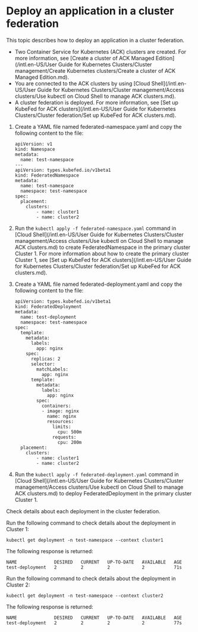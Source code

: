 # Deploy an application in a cluster federation

This topic describes how to deploy an application in a cluster federation.

-   Two Container Service for Kubernetes \(ACK\) clusters are created. For more information, see [Create a cluster of ACK Managed Edition](/intl.en-US/User Guide for Kubernetes Clusters/Cluster management/Create Kubernetes clusters/Create a cluster of ACK Managed Edition.md).
-   You are connected to the ACK clusters by using [Cloud Shell](/intl.en-US/User Guide for Kubernetes Clusters/Cluster management/Access clusters/Use kubectl on Cloud Shell to manage ACK clusters.md).
-   A cluster federation is deployed. For more information, see [Set up KubeFed for ACK clusters](/intl.en-US/User Guide for Kubernetes Clusters/Cluster federation/Set up KubeFed for ACK clusters.md).

1.  Create a YAML file named federated-namespace.yaml and copy the following content to the file:

    ```
    apiVersion: v1
    kind: Namespace
    metadata:
      name: test-namespace
    ---
    apiVersion: types.kubefed.io/v1beta1
    kind: FederatedNamespace
    metadata:
      name: test-namespace
      namespace: test-namespace
    spec:
      placement:
        clusters:
            - name: cluster1
            - name: cluster2
    ```

2.  Run the `kubectl apply -f federated-namespace.yaml` command in [Cloud Shell](/intl.en-US/User Guide for Kubernetes Clusters/Cluster management/Access clusters/Use kubectl on Cloud Shell to manage ACK clusters.md) to create FederatedNamespace in the primary cluster Cluster 1. For more information about how to create the primary cluster Cluster 1, see [Set up KubeFed for ACK clusters](/intl.en-US/User Guide for Kubernetes Clusters/Cluster federation/Set up KubeFed for ACK clusters.md).

3.  Create a YAML file named federated-deployment.yaml and copy the following content to the file:

    ```
    apiVersion: types.kubefed.io/v1beta1
    kind: FederatedDeployment
    metadata:
      name: test-deployment
      namespace: test-namespace
    spec:
      template:
        metadata:
          labels:
            app: nginx
        spec:
          replicas: 2
          selector:
            matchLabels:
              app: nginx
          template:
            metadata:
              labels:
                app: nginx
            spec:
              containers:
              - image: nginx
                name: nginx
                resources:
                  limits:
                    cpu: 500m
                  requests:
                    cpu: 200m
      placement:
        clusters:
            - name: cluster1
            - name: cluster2
    ```

4.  Run the `kubectl apply -f federated-deployment.yaml` command in [Cloud Shell](/intl.en-US/User Guide for Kubernetes Clusters/Cluster management/Access clusters/Use kubectl on Cloud Shell to manage ACK clusters.md) to deploy FederatedDeployment in the primary cluster Cluster 1.


Check details about each deployment in the cluster federation.

Run the following command to check details about the deployment in Cluster 1:

```
kubectl get deployment -n test-namespace --context cluster1
```

The following response is returned:

```
NAME              DESIRED   CURRENT   UP-TO-DATE   AVAILABLE   AGE
test-deployment   2         2         2            2           71s
```

Run the following command to check details about the deployment in Cluster 2:

```
kubectl get deployment -n test-namespace --context cluster2
```

The following response is returned:

```
NAME              DESIRED   CURRENT   UP-TO-DATE   AVAILABLE   AGE
test-deployment   2         2         2            2           77s
```

